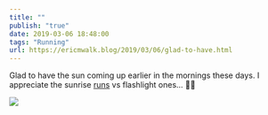 ```yaml
---
title: ""
publish: "true"
date: 2019-03-06 18:48:00
tags: "Running"
url: https://ericmwalk.blog/2019/03/06/glad-to-have.html
---
```


Glad to have the sun coming up earlier in the mornings these days. I appreciate the sunrise [runs](https://www.strava.com/activities/2194884639) vs flashlight ones... 🏃‍♂️

![](https://ericmwalk.blog/uploads/2022/69873ff232.jpg)